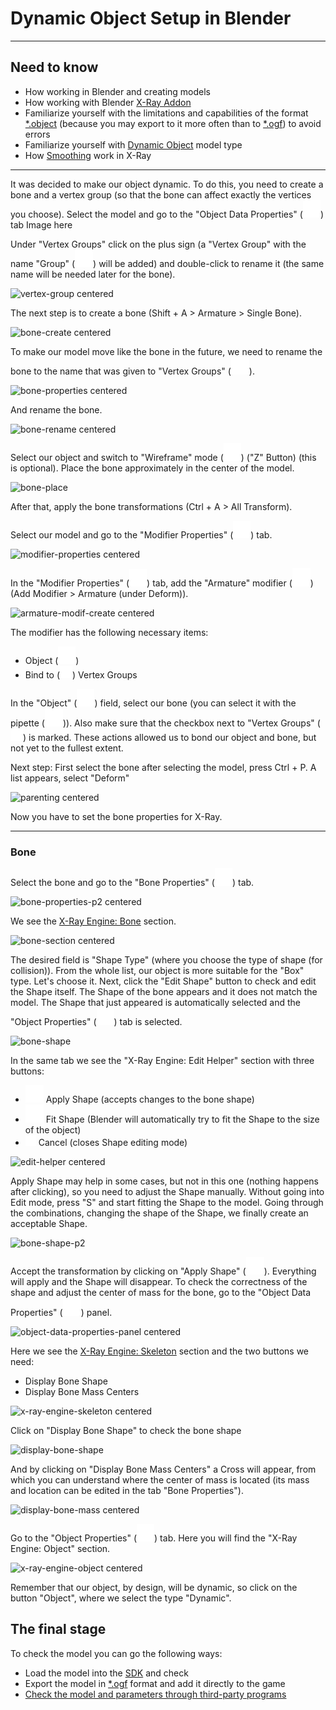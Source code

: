 # Dynamic Object Setup in Blender

___

## Need to know

- How working in Blender and creating models
- How working with Blender [X-Ray Addon](../../modding-tools/blender/blender-x-ray-addon-summary.md)
- Familiarize yourself with the limitations and capabilities of the format [*.object](../../reference/file-formats/models/object.md) (because you may export to it more often than to [*.ogf](../../reference/file-formats/models/ogf.md)) to avoid errors
- Familiarize yourself with [Dynamic Object](../../glossary/glossary.md#DynamicObject) model type
- How [Smoothing](../../reference/models/smoothing.md) work in X-Ray

___

It was decided to make our object dynamic.
To do this, you need to create a bone and a vertex group (so that the bone can affect exactly the vertices you choose).
Select the model and go to the "Object Data Properties" (![svg-icon object-data-properties](../../modding-tools/blender/icons/object-data-properties-logo.svg)) tab
Image here

Under "Vertex Groups" click on the plus sign (a "Vertex Group" with the name "Group" (![svg-icon vertex-group-logo](../../modding-tools/blender/icons/vertex-group-logo.svg)) will be added) and double-click to rename it (the same name will be needed later for the bone).

![vertex-group centered]()

The next step is to create a bone (Shift + A > Armature > Single Bone).

![bone-create centered]()

To make our model move like the bone in the future, we need to rename the bone to the name that was given to "Vertex Groups" (![svg-icon vertex-group-logo](../../modding-tools/blender/icons/vertex-group-logo.svg)).

![bone-properties centered]()

And rename the bone.

![bone-rename centered]()

Select our object and switch to "Wireframe" mode (![svg-icon wireframe-mode](../../modding-tools/blender/icons/wireframe.svg)) ("Z" Button) (this is optional).
Place the bone approximately in the center of the model.

![bone-place]()

After that, apply the bone transformations (Ctrl + A > All Transform).

Select our model and go to the "Modifier Properties" (![svg-icon modifier-properties-logo](../../modding-tools/blender/icons/wrench.svg)) tab.

![modifier-properties centered]()

In the "Modifier Properties" (![svg-icon modifier-properties-logo](../../modding-tools/blender/icons/wrench.svg)) tab, add the "Armature" modifier (![armature-modifier-logo](../../modding-tools/blender/icons/armature-modifier-logo.svg)) (Add Modifier > Armature (under Deform)).

![armature-modif-create centered]()

The modifier has the following necessary items:

- Object (![svg-icon object-logo](../../modding-tools/blender/icons/object-logo.svg))
- Bind to (![svg-icon checkbox](../../modding-tools/blender/icons/checkbox.svg)) Vertex Groups

In the "Object" (![svg-icon object-logo](../../modding-tools/blender/icons/object-logo.svg)) field, select our bone (you can select it with the pipette (![svg-icon pipette](../../modding-tools/blender/icons/pipette.svg))).
Also make sure that the checkbox next to "Vertex Groups" (![svg-icon checkbox](../../modding-tools/blender/icons/checkbox.svg)) is marked.
These actions allowed us to bond our object and bone, but not yet to the fullest extent.

Next step:
First select the bone after selecting the model, press Ctrl + P. A list appears, select "Deform"

![parenting centered]()

Now you have to set the bone properties for X-Ray.

___

### Bone

Select the bone and go to the "Bone Properties" (![svg-icon bone-properties-logo](../../modding-tools/blender/icons/bone-properties-logo.svg)) tab.

![bone-properties-p2 centered]()

We see the [X-Ray Engine: Bone](../../modding-tools/blender/addon-panels/panel-bone.md) section.

![bone-section centered]()

The desired field is "Shape Type" (where you choose the type of shape (for collision)).
From the whole list, our object is more suitable for the "Box" type. Let's choose it.
Next, click the "Edit Shape" button to check and edit the Shape itself.
The Shape of the bone appears and it does not match the model.
The Shape that just appeared is automatically selected and the "Object Properties" (![svg-icon object-properties-logo](../../modding-tools/blender/icons/object-logo.svg)) tab is selected.

![bone-shape]()

In the same tab we see the "X-Ray Engine: Edit Helper" section with three buttons:

- ![svg-icon apply-shape](../../modding-tools/blender/icons/apply-shape-logo.svg) Apply Shape (accepts changes to the bone shape)
- ![svg-icon fit-shape](../../modding-tools/blender/icons/fit-shape-logo.svg) Fit Shape (Blender will automatically try to fit the Shape to the size of the object)
- ![svg-icon close-folder](../../modding-tools/blender/icons/close-folder.svg) Cancel (closes Shape editing mode)

![edit-helper centered]()

Apply Shape may help in some cases, but not in this one (nothing happens after clicking), so you need to adjust the Shape manually.
Without going into Edit mode, press "S" and start fitting the Shape to the model. Going through the combinations, changing the shape of the Shape, we finally create an acceptable Shape.

![bone-shape-p2]()

Accept the transformation by clicking on "Apply Shape" (![svg-icon apply-shape](../../modding-tools/blender/icons/apply-shape-logo.svg)). Everything will apply and the Shape will disappear.
To check the correctness of the shape and adjust the center of mass for the bone, go to the "Object Data Properties" (![svg-icon object-data-properties-skeleton-logo](../../modding-tools/blender/icons/object-data-properties-skeleton-logo.svg)) panel.

![object-data-properties-panel centered]()

Here we see the [X-Ray Engine: Skeleton](../../modding-tools/blender/addon-panels/panel-armature.md) section and the two buttons we need:

- Display Bone Shape
- Display Bone Mass Centers

![x-ray-engine-skeleton centered]()

Click on "Display Bone Shape" to check the bone shape

![display-bone-shape]()

And by clicking on "Display Bone Mass Centers" a Cross will appear, from which you can understand where the center of mass is located (its mass and location can be edited in the tab "Bone Properties").

![display-bone-mass centered]()

Go to the "Object Properties" (![svg-icon object-logo](../../modding-tools/blender/icons/object-logo.svg)) tab.
Here you will find the "X-Ray Engine: Object" section.

![x-ray-engine-object centered]()

Remember that our object, by design, will be dynamic, so click on the button "Object", where we select the type "Dynamic".

## The final stage

To check the model you can go the following ways:

- Load the model into the [SDK](../../modding-tools/sdk/README.md) and check
- Export the model in [*.ogf](../../reference/file-formats/models/ogf.md) format and add it directly to the game
- [Check the model and parameters through third-party programs](../../modding-tools/README.md)